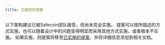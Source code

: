 ```yaml
---
title: 已接受的提案
---
```


以下架构建议已被Safecoin团队接受，但尚未完全实施。 提案可以按所描述的方式实施，也可以随着设计中的问题变得明显而采用其他方式实施，或者根本不实施。 如果实施，则提案将移至[已实施的提案](../implemented-proposals/implemented-proposals.md)，并将详细信息添加到相关文档。
